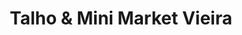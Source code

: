 ---
title: "Talho & Mini Market Vieira"
url: /zuerich/talho-und-mini-market-vieira/
shop: Metzgerei
---